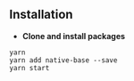 ## Installation

*	**Clone and install packages**
```
yarn
yarn add native-base --save
yarn start
```
